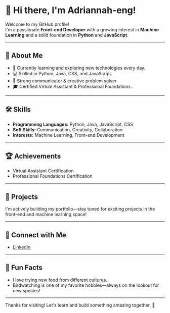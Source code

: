 # 👋 Hi there, I'm Adriannah-eng!



Welcome to my GitHub profile!  
I'm a passionate **Front-end Developer** with a growing interest in **Machine Learning** and a solid foundation in **Python** and **JavaScript**.

---

## 🚀 About Me

- 🌱 Currently learning and exploring new technologies every day.
- 💻 Skilled in Python, Java, CSS, and JavaScript.
- 🤝 Strong communicator & creative problem solver.
- 🎓 Certified Virtual Assistant & Professional Foundations.

---

## 🛠️ Skills

- **Programming Languages:** Python, Java, JavaScript, CSS
- **Soft Skills:** Communication, Creativity, Collaboration
- **Interests:** Machine Learning, Front-end Development

---

## 🏆 Achievements

- Virtual Assistant Certification
- Professional Foundations Certification

---

## 🌱 Projects

I'm actively building my portfolio—stay tuned for exciting projects in the front-end and machine learning space!

---

## 🔗 Connect with Me

- [LinkedIn](https://www.linkedin.com/in/omondi-adrian-92a203214/)

---

## 🦜 Fun Facts

- I love trying new food from different cultures.
- Birdwatching is one of my favorite hobbies—always on the lookout for new species!

---

Thanks for visiting! Let's learn and build something amazing together. 🚀

